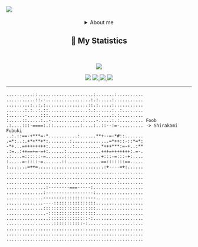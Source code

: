 
<h1 aline="center">
 <a href="https://git.io/typing-svg">
  <img src="https://readme-typing-svg.herokuapp.com?font=Fira+Code&pause=1000&color=F7F7F7&width=435&lines=Hi+my+name+is+Hai+Nam+;CTRL+%2B+C+----+CTRL+%2B+V;Shirakami+Fubuki+Love+You+❣️"/>
 </a>
</h1>
<div align = "center"> 
 <details><summary>About me</summary>
  <p>
   <br>- A developer from Viet Nam</br>
   <br>- Studying at FPT</br>
   <br>- My age is a secret</br>
   <br>- I am a Anime Otaku</br>
  </p>
  </details>
<h2 align="center">🔖 My Statistics</h2>
&nbsp;
<p align="center">
    
   <a href="https://github.com/Fubuki-World0510">
        <img src="https://github-readme-streak-stats.herokuapp.com?user=Fubuki-World0510&hide_border=true&background=0D1117&currStreakLabel=FFFFFF&sideLabels=FFFFFF&currStreakNum=FFFFFF&dates=FFFFFF&sideNums=FFFFFF&fire=F7F7F7&ring=F7F7F7&stroke=FFFFFFFF"/>
 </a>
 
 
 <a><img src="https://img.shields.io/badge/powershell-5391FE?style=for-the-badge&logo=powershell&logoColor=white"></a>
  <a href="https://twitter.com/This_is_a__fox">
  <img src="https://img.shields.io/badge/Twitter-1DA1F2?style=for-the-badge&logo=twitter&logoColor=white">
 </a>
 <a href="https://www.facebook.com/HaiFubu1234">
  <img src="https://img.shields.io/badge/Facebook-1877F2?style=for-the-badge&logo=facebook&logoColor=white">
 </a>
 <a><img src="https://img.shields.io/badge/JavaScript-grey?style=for-the-badge&logo=javascript"></a>
</p>
</div>

------------------------------------------  
```ascii
..........::.....................:.......:..........
...........::.-.................:.:.....:...........
.........:..:.:................::.:.....:...........
.......:.:..:.::...............:.:......:..:........
:......-.....:::...................:....:.:.........
:.....::.....:..-............:....-.....:.:......... Foob
.:....:::-====:.::..........:....:..::--:=-......... -> Shirakami Fubuki
..:.::==-+***=-*...........:......**+--=-*#::.......
.=*:..:.+*+**+*:........:..............=*++::-::*=*:
-*+...=++++++++:.........:..........*+++***:=-+..:**
.:=..:++==+=-=+:......:.............+++=+++++++:.=-.
.:....=::::::-=.......::............+:::-=:::-+:....
:.....=-::::-=.......::.............==:::::::==.....
:.......=++=.........................:+----=+:......
....................................................
....................................................
..........................................:.........
...............:--------===-----:...................
..............:------------------:..................
..............--------::::::::----..................
..............----::::::::::::::::..................
..............::::::::::::::::::::..................
...............-::::::::::::::::::..................
................:::::::::::::::-:...................
..................:::::::::::-:.....................
....................................................
....................................................
....................................................
```
